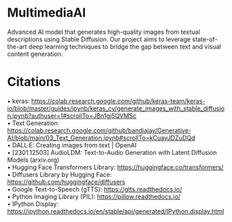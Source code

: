 # MultimediaAI
Advanced AI model that generates high-quality images from textual descriptions using Stable Diffusion. Our project aims to leverage state-of-the-art deep learning techniques to bridge the gap between text and visual content generation.

# Citations
•	keras: https://colab.research.google.com/github/keras-team/keras-io/blob/master/guides/ipynb/keras_cv/generate_images_with_stable_diffusion.ipynb?authuser=1#scrollTo=JBn1gj5QVMSc <br>
•	Text Generation: https://colab.research.google.com/github/bandiajay/Generative-AI/blob/main/03_Text_Generation.ipynb#scrollTo=kCuayJDZuDQd <br>
•	DALL·E: Creating images from text | OpenAI <br>
•	[2301.12503] AudioLDM: Text-to-Audio Generation with Latent Diffusion Models (arxiv.org) <br>
•	Hugging Face Transformers Library: https://huggingface.co/transformers/ <br>
•	Diffusers Library by Hugging Face: https://github.com/huggingface/diffusers <br>
•	Google Text-to-Speech (gTTS): https://gtts.readthedocs.io/ <br>
•	Python Imaging Library (PIL): https://pillow.readthedocs.io/ <br>
•	IPython Display: https://ipython.readthedocs.io/en/stable/api/generated/IPython.display.html <br>

